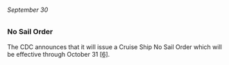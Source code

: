 ###### September 30

### No Sail Order

The CDC announces that it will issue a Cruise Ship No Sail Order which will be effective through October 31 [[6]](https://www.thinkglobalhealth.org/article/updated-timeline-coronavirus).
